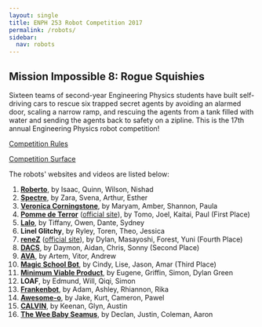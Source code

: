 ```yaml
---
layout: single
title: ENPH 253 Robot Competition 2017
permalink: /robots/
sidebar:
  nav: robots
---
```


## Mission Impossible 8: Rogue Squishies

Sixteen teams of second-year Engineering Physics students have built self-driving cars to rescue six trapped secret agents by avoiding an alarmed door, scaling a narrow ramp, and rescuing the agents from a tank filled with water and sending the agents back to safety on a zipline. This is the 17th annual Engineering Physics robot competition!

[Competition Rules][]

[Competition Surface][]

The robots' websites and videos are listed below:

1. **[Roberto][]**, by Isaac, Quinn, Wilson, Nishad
2. **[Spectre][]**, by Zara, Svena, Arthur, Esther
3. **[Veronica Corningstone][]**, by Maryam, Amber, Shannon, Paula
4. **[Pomme de Terror][]** ([official site][pomme de terror official]), by Tomo, Joel, Kaitai, Paul (First Place)
5. **[Lalo][]**, by Tiffany, Owen, Dante, Sydney
6. **Linel Glitchy**, by Ryley, Toren, Theo, Jessica
7. **[reneZ][]** ([official site][renez official]), by Dylan, Masayoshi, Forest, Yuni (Fourth Place)
8. **[DACS][]**, by Daymon, Aidan, Chris, Sonny (Second Place)
9. **[AVA][]**, by Artem, Vitor, Andrew
10. **[Magic School Bot][]**, by Cindy, Lise, Jason, Amar (Third Place)
11. **[Minimum Viable Product][]**, by Eugene, Griffin, Simon, Dylan Green
12. **LOAF**, by Edmund, Will, Qiqi, Simon
13. **[Frankenbot][]**, by Adam, Ashley, Rhiannon, Rika
14. **[Awesome-o][]**, by Jake, Kurt, Cameron, Pawel
15. **[CALVIN][]**, by Keenan, Glyn, Austin
16. **[The Wee Baby Seamus]**, by Declan, Justin, Coleman, Aaron

[competition rules]:        https://docs.google.com/document/d/1g9UG_ID7YxdN3Vdt_oRrXJgGzr4VSbbwLGS0zG9mbSA/
                            "ENPH 253 Robot Competition 2017 Rules"
[competition surface]:      https://docs.google.com/presentation/d/1Zq1h-U5V65wfgOsXi52bYinM7WvM4npjl62TxhXiBRM/
                            "ENPH 253 Robot Competition 2017 Surface"
[roberto]:                  https://projectroberto.github.io/projectroberto/
                            "Roberto"
[spectre]:                  /robots/spectre/
                            "Spectre"
[veronica corningstone]:    https://channel4robotteam.github.io/
                            "Veronica Corningstone"
[pomme de terror]:          /robots/potato/
                            "Pomme de Terror"
[pomme de terror official]: https://kaitaitong.github.io/pommedeterror/
                            "Pomme de Terror (Official Site)"
[lalo]:                     https://lalotherobot.github.io/
                            "Lalo"
[renez]:                    /robots/renez/
                            "reneZ"
[renez official]:           https://zenerenez.github.io/
                            "reneZ (Official Site)"
[dacs]:                     https://enph253dacs.wixsite.com/dacs
                            "DACS"
[ava]:                      https://avarobot.000webhostapp.com/
                            "AVA"
[magic school bot]:         https://walkervilleelementary.github.io/
                            "Magic School Bot"
[minimum viable product]:   /robots/mvp/
                            "Minimum Viable Product"
[frankenbot]:               https://frankenbot.github.io/
                            "Frankenbot"
[awesome-o]:                /robots/awesome-o/
                            "Awesome-o"
[calvin]:                   https://keenanmcconkey.github.io/CALVIN/
                            "CALVIN"
[the wee baby seamus]:      http://theweebabyseamusrobot.weebly.com/
                            "The Wee Baby Seamus"
